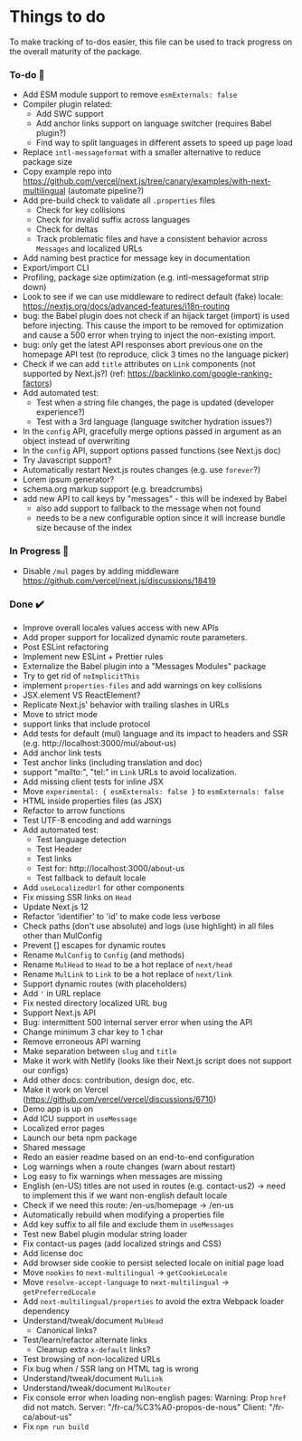 # Things to do

To make tracking of to-dos easier, this file can be used to track progress on the overall maturity of the package.

### To-do 📝

- Add ESM module support to remove `esmExternals: false`
- Compiler plugin related:
  - Add SWC support
  - Add anchor links support on language switcher (requires Babel plugin?)
  - Find way to split languages in different assets to speed up page load
- Replace `intl-messageformat` with a smaller alternative to reduce package size
- Copy example repo into https://github.com/vercel/next.js/tree/canary/examples/with-next-multilingual (automate pipeline?)
- Add pre-build check to validate all `.properties` files
  - Check for key collisions
  - Check for invalid suffix across languages
  - Check for deltas
  - Track problematic files and have a consistent behavior across `Messages` and localized URLs
- Add naming best practice for message key in documentation
- Export/import CLI
- Profiling, package size optimization (e.g. intl-messageformat strip down)
- Look to see if we can use middleware to redirect default (fake) locale: https://nextjs.org/docs/advanced-features/i18n-routing
- bug: the Babel plugin does not check if an hijack target (import) is used before injecting. This cause the import to be removed for optimization and cause a 500 error when trying to inject the non-existing import.
- bug: only get the latest API responses abort previous one on the homepage API test (to reproduce, click 3 times no the language picker)
- Check if we can add `title` attributes on `Link` components (not supported by Next.js?) (ref: https://backlinko.com/google-ranking-factors)
- Add automated test:
  - Test when a string file changes, the page is updated (developer experience?)
  - Test with a 3rd language (language switcher hydration issues?)
- In the `config` API, gracefully merge options passed in argument as an object instead of overwriting
- In the `config` API, support options passed functions (see Next.js doc)
- Try Javascript support?
- Automatically restart Next.js routes changes (e.g. use `forever`?)
- Lorem ipsum generator?
- schema.org markup support (e.g. breadcrumbs)
- add new API to call keys by "messages" - this will be indexed by Babel
  - also add support to fallback to the message when not found
  - needs to be a new configurable option since it will increase bundle size because of the index

### In Progress 🚧

- Disable `/mul` pages by adding middleware https://github.com/vercel/next.js/discussions/18419

### Done ✔️

- Improve overall locales values access with new APIs
- Add proper support for localized dynamic route parameters.
- Post ESLint refactoring
- Implement new ESLint + Prettier rules
- Externalize the Babel plugin into a "Messages Modules" package
- Try to get rid of `noImplicitThis`
- implement `properties-files` and add warnings on key collisions
- JSX.element VS ReactElement?
- Replicate Next.js' behavior with trailing slashes in URLs
- Move to strict mode
- support links that include protocol
- Add tests for default (mul) language and its impact to headers and SSR (e.g. http://localhost:3000/mul/about-us)
- Add anchor link tests
- Test anchor links (including translation and doc)
- support "mailto:", "tel:" in `Link` URLs to avoid localization.
- Add missing client tests for inline JSX
- Move `experimental: { esmExternals: false }` to `esmExternals: false`
- HTML inside properties files (as JSX)
- Refactor to arrow functions
- Test UTF-8 encoding and add warnings
- Add automated test:
  - Test language detection
  - Test Header
  - Test links
  - Test for: http://localhost:3000/about-us
  - Test fallback to default locale
- Add `useLocalizedUrl` for other components
- Fix missing SSR links on `Head`
- Update Next.js 12
- Refactor 'identifier' to 'id' to make code less verbose
- Check paths (don't use absolute) and logs (use highlight) in all files other than MulConfig
- Prevent [] escapes for dynamic routes
- Rename `MulConfig` to `Config` (and methods)
- Rename `MulHead` to `Head` to be a hot replace of `next/head`
- Rename `MulLink` to `Link` to be a hot replace of `next/link`
- Support dynamic routes (with placeholders)
- Add `'` in URL replace
- Fix nested directory localized URL bug
- Support Next.js API
- Bug: intermittent 500 internal server error when using the API
- Change minimum 3 char key to 1 char
- Remove erroneous API warning
- Make separation between `slug` and `title`
- Make it work with Netlify (looks like their Next.js script does not support our configs)
- Add other docs: contribution, design doc, etc.
- Make it work on Vercel (https://github.com/vercel/vercel/discussions/6710)
- Demo app is up on
- Add ICU support in `useMessage`
- Localized error pages
- Launch our beta npm package
- Shared message
- Redo an easier readme based on an end-to-end configuration
- Log warnings when a route changes (warn about restart)
- Log easy to fix warnings when messages are missing
- English (en-US) titles are not used in routes (e.g. contact-us2) -> need to implement this if we want non-english default locale
- Check if we need this route: /en-us/homepage -> /en-us
- Automatically rebuild when modifying a properties file
- Add key suffix to all file and exclude them in `useMessages`
- Test new Babel plugin modular string loader
- Fix contact-us pages (add localized strings and CSS)
- Add license doc
- Add browser side cookie to persist selected locale on initial page load
- Move `nookies` to `next-multilingual` -> `getCookieLocale`
- Move `resolve-accept-language` to `next-multilingual` -> `getPreferredLocale`
- Add `next-multilingual/properties` to avoid the extra Webpack loader dependency
- Understand/tweak/document `MulHead`
  - Canonical links?
- Test/learn/refactor alternate links
  - Cleanup extra `x-default` links?
- Test browsing of non-localized URLs
- Fix bug when / SSR lang on HTML tag is wrong
- Understand/tweak/document `MulLink`
- Understand/tweak/document `MulRouter`
- Fix console error when loading non-english pages: Warning: Prop `href` did not match. Server: "/fr-ca/%C3%A0-propos-de-nous" Client: "/fr-ca/about-us"
- Fix `npm run build`
